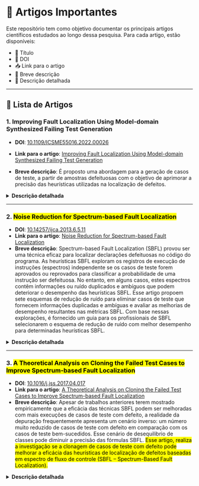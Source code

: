 # 📝 Artigos Importantes
Este repositório tem como objetivo documentar os principais artigos científicos estudados ao longo dessa pesquisa. Para cada artigo, estão disponíveis:

- 📌 Título
- 🔗 DOI
- 📥 Link para o artigo
- 📝 Breve descrição
- 📖 Descrição detalhada
---
## 📄 Lista de Artigos

### 1. **Improving Fault Localization Using Model-domain Synthesized Failing Test Generation**
- **DOI**: [10.1109/ICSME55016.2022.00026](https://doi.org/10.1109/ICSME55016.2022.00026)
- **Link para o artigo**: [Improving Fault Localization Using Model-domain Synthesized Failing Test Generation](https://github.com/Reinaldo-Jr-Dev/doutorado/blob/article/IEEE-Improving_Fault_Localization_Using_Model-domain_Synthesized_Failing_Test_Generation.pdf)

- **Breve descrição**: É proposto uma abordagem para a geração de casos de teste, a partir de amostras defeituosas com o objetivo de aprimorar a precisão das heurísticas utilizadas na localização de defeitos.
<details>
  <summary><strong>Descrição detalhada</strong></summary>
  
  - Contribuições
    - É proposto uma abordagem (técnica de over-sampling SMOTE) para a geração de casos de teste com defeitos sintetizados, a partir de amostras defeituosas extraídas do modelo de domínio (matriz de espectro de fluxo de controle). O objetivo é aprimorar a precisão das heurísticas utilizadas na localização de defeitos.
    - Os experimentos de criação das amostras de testes com defeitos, melhorou significamente as heurísticas de localização de defeitos.
  - Importância do artigo para a pesquisa
    - Foi demonstrado que o procedimento de geração de casos de teste com defeitos sintetizados representa uma estratégia eficaz para aprimorar os dados originais do modelo de domínio. Essa melhoria contribui diretamente para o aumento da precisão das heurísticas de localização de defeitos.
    - As métricas utilizadas foram: Mean Average Rank (MAR), Mean First Rank (MFR) e Relative Improvement (RImp).
</details>

---

### 2. <mark>**Noise Reduction for Spectrum-based Fault Localization**</mark>
- **DOI**: [10.14257/ijca.2013.6.5.11](http://dx.doi.org/10.14257/ijca.2013.6.5.11)
- **Link para o artigo**: [Noise Reduction for Spectrum-based Fault Localization](https://github.com/Reinaldo-Jr-Dev/doutorado/blob/article/Noise_Reduction_for_Spectrum_based_Fault_Localization.pdf)
- **Breve descrição**: Spectrum-based Fault Localization (SBFL) provou ser uma técnica eficaz para localizar declarações defeituosas no código do programa. As heurísticas SBFL exploram os registros de execução de instruções (espectros) independente se os casos de teste forem aprovados ou reprovados para classificar a probabilidade de uma instrução ser defeituosa. No entanto, em alguns casos, estes espectros contêm informações ou ruído duplicados e ambíguos que podem deteriorar o desempenho das heurísticas SBFL. Esse artigo propoem sete esquemas de redução de ruído para eliminar casos de teste que fornecem informações duplicadas e ambíguas e avaliar as melhorias de desempenho resultantes nas métricas SBFL. Com base nessas explorações, é fornecido um guia para os profissionais de SBFL selecionarem o esquema de redução de ruído com melhor desempenho para determinadas heurísticas SBFL.
<details>
  <summary><strong>Descrição detalhada</strong></summary>

  - Contribuições
    - <mark>A partir da análise realizada nos espectros de programas defeituosos no Siemens Test Suite, observou-se que, em muitas versões dos programas, existem casos de teste com espectros idênticos (registro de cobertura de execução de instruções), embora as entradas de teste sejam diferentes.</mark> Estas observações em casos de teste com espectros idênticos podem ser divididas em três categorias.
	    - Um caso de teste com defeito e um caso de teste aprovado compartilham o mesmo espectro.
	    - Mais de um caso de teste com defeito compartilha o mesmo espectro.
	    - Mais de um caso de teste aprovado compartilha o mesmo espectro.
    - É proposto sete esquemas de redução de ruído para remover e eliminar casos de teste que forneçam informações duplicadas e ambíguas e avaliar as melhorias de desempenho resultantes em mais de 30 heurísticas SBFL estudadas.<mark>
      - <mark>Noise Reduction Scheme 1 (NRS1): para cada caso de teste reprovado, todos os casos de teste aprovados com espectros idênticos ao caso de teste com defeito serão removidos.</mark>
      - <mark>Noise Reduction Scheme 2 (NRS2): para cada caso de teste aprovado, todos os casos de teste reprovados com espectros idênticos ao caso de teste aprovado serão removidos.</mark>
      - <mark>Noise Reduction Scheme 3 (NRS3): para cada conjunto de casos de teste aprovados e reprovados com espectros idênticos, todos os casos de teste do conjunto serão removidos.</mark>
      - <mark>Noise Reduction Scheme 4 (NRS4): Para cada conjunto de casos de teste aprovados com espectros idênticos, todos, exceto um caso de teste, serão removidos.</mark>
      - <mark>Noise Reduction Scheme 5 (NRS5): Este esquema de redução de ruído é uma combinação de NRS4 e NRS1.</mark>
      - <mark>Noise Reduction Scheme 6 (NRS6): Este esquema de redução de ruído é uma combinação de NRS4 e NRS2.</mark>
      - <mark>Noise Reduction Scheme 7 (NRS7): Este esquema de redução de ruído é uma combinação de NRS4 e NRS3.</mark>
    - A partir dos experimentos realizados em 62 versões defeituosas de programas no Siemens Test Suite, foi descoberto que os casos de teste com espectros idênticos podem chegar a 27% no Siemens Test Suite.
    - A percentagem significativa elevada de casos de teste com espectros idênticos é essencialmente ruído para as heurísticas SBFL, o que podem deteriorar o seu desempenho.
  - Importância do artigo para a pesquisa
    - <mark>Foi demonstrado que o procedimento de eliminação dos ruídos da matriz de espectro poderá contribuir de forma significativa com a eficácia das heurísticas SBFL.</mark> 

</details>

---

### 3. <mark>**A Theoretical Analysis on Cloning the Failed Test Cases to Improve Spectrum-based Fault Localization**</mark>
- **DOI**: [10.1016/j.jss.2017.04.017](https://doi.org/10.1016/j.jss.2017.04.017)
- **Link para o artigo**: [A Theoretical Analysis on Cloning the Failed Test Cases to Improve Spectrum-based Fault Localization](https://github.com/Reinaldo-Jr-Dev/doutorado/blob/article/A%20Theoretical%20Analysis%20on%20Cloning%20the%20Failed%20Test%20Cases%20to%20Improve%20Spectrum-based%20Fault%20Localization.pdf)
- **Breve descrição**: Apesar de trabalhos anteriores terem mostrado empiricamente que a eficácia das técnicas SBFL podem ser melhoradas com mais execuções de casos de teste com defeito, a realidade da depuração frequentemente apresenta um cenário inverso: um número muito reduzido de casos de teste com defeito em comparação com os casos de teste bem-sucedidos. Esse cenário de desequilibrio de classes pode diminuir a precisão das fórmulas SBFL. <mark>Esse artigo, realiza a investigação se a clonagem de casos de teste com defeito pode melhorar a eficácia das heurísticas de localização de defeitos baseadas em espectro de fluxo de controle (SBFL – Spectrum-Based Fault Localization).</mark>
<details>
  <summary><strong>Descrição detalhada</strong></summary>	
	
  - Solução Proposta
  	- <mark>Para mitigar o problema do desequilíbrio de classes sem perder informações valiosas dos testes existentes, os autores propõem uma **estratégia de clonagem**. A ideia é replicar o conjunto de casos de teste falhos até que seu tamanho se aproxime ou se iguale ao número de casos de teste bem-sucedidos.</mark>
  - Experimento produzido:
	- 33 fórmulas SBFL avaliadas.
	- 12 programas como benchmark foram utilizados.
	- O experimento considerou os seguintes cenários de defeito: Single-fault (versões de programa com um único defeito conhecido), Double-fault (versões de programa com dois defeitos sintetizados), Triple-fault (versões de programas com três defeitos sintetizados).
  - Análise Estatística
  	- Para determinar a significância dos resultados empíricos, foi empregado o teste de Wilcoxon Signed Rank, com um nível de significância de 0.05.
  - Detalhes do Processo de Clonagem
	- <mark>A abordagem dos autores é uma estratégia baseada em adição. Eles optaram por adicionar "cópias" dos testes com defeito existentes. É importante notar que essa clonagem é conceitual e matemática, não implicando na criação de inúmeras cópias físicas dos casos de teste e sua reexecução. O artigo enfatiza que o benefício é a manipulação das fórmulas das técnicas SBFL.</mark>
	- A fórmula para o fator de clonagem c é: c = (P / F) Onde: P (é o número de casos de teste bem-sucedidos) e F (é o número de casos de teste falhos).
	- As fórmulas SBFL dependem de parâmetros como aef (número de casos de teste falhos que executam uma entidade de programa), anf (número de casos de teste falhos que não executam uma entidade de programa), aep (número de casos de teste passados que executam uma entidade de programa) e anp (número de casos de teste passados que não executam uma entidade de programa) e após a clonagem esses parâmatros ficam da seguinte forma: aef, anf, c*aep e c*anp.
  - Por que essa abordagem foi utilizada?
	- <mark>Eficiência Computacional: É uma operação matemática simples (fator de clonagem * valor da variável) que tem um custo computacional muito baixo. Reexecutar testes ou manipular matrizes gigantescas não seria interessante.</mark>
	- <mark>Foco na Análise: Permite uma análise matemática mais direta do impacto nas fórmulas SBFL, já que a mudança é essencialmente uma ponderação dos argumentos das fórmulas.</mark>
	- <mark>Viabilidade: Permite que a técnica seja aplicada mesmo em grandes projetos de software onde o custo de geração de mais testes falhos ou a alteração da matriz de cobertura seria impraticável.</mark>
  - Métricas utilizadas
	- Avg expense: Custo médio para localizar um defeito.
	- Max expense: Similar ao Avg, mas considera o defeito como o último a ser encontrado em caso de empate.
	- Top-5 e Top-5‰: Avaliam se o defeito foi localizada dentro das 5 primeiras posições ou dos 5‰ das entidades com maior suspeita.
  - Contribuições:
	- <mark>O estudo demonstra de forma robusta, que a estratégia de clonagem de casos de teste com defeito é uma abordagem eficaz e benéfica para melhorar (ou, no mínimo, 	preservar) a precisão das fórmulas de localização de defeitos baseada em espectro para a maioria das fórmulas analisadas. Esta técnica oferece um método de baixo custo computacional para lidar com o problema de desequilíbrio de classes em conjuntos de testes.	</mark>	
  - Importância do artigo para a pesquisa
    - Demonstra que a clonagem de casos de testes com defeito é uma estratégia eficaz e de baixo custo computacional para melhorar a eficácia das heurísticas de localização de defeitos.
		
</details>
